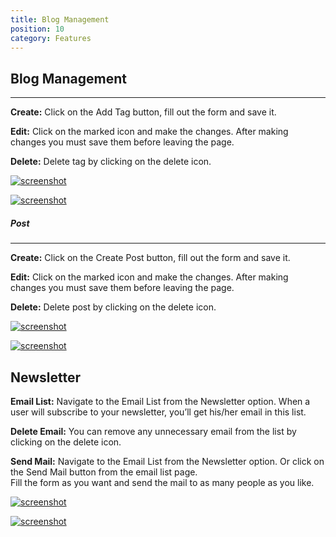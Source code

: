 ```yaml
---
title: Blog Management
position: 10
category: Features
---
```


## Blog Management

---

**Create:** Click on the Add Tag button, fill out the form and save it.

**Edit:** Click on the marked icon and make the changes. After making changes you must save them before leaving the page.

**Delete:** Delete tag by clicking on the delete icon.

[![screenshot](/docs/adlisting/screenshots/tag.png)](/docs/adlisting/screenshots/tag.png)[](/docs/adlisting/screenshots/tag.png)

[![screenshot](/docs/adlisting/screenshots/tag2.png)](/docs/adlisting/screenshots/tag2.png)[](/docs/adlisting/screenshots/tag2.png)

##### Post

---

**Create:** Click on the Create Post button, fill out the form and save it.

**Edit:** Click on the marked icon and make the changes. After making changes you must save them before leaving the page.

**Delete:** Delete post by clicking on the delete icon.

[![screenshot](/docs/adlisting/screenshots/post.png)](/docs/adlisting/screenshots/post.png)[](/docs/adlisting/screenshots/post.png)

[![screenshot](/docs/adlisting/screenshots/post2.png)](/docs/adlisting/screenshots/post2.png)[](/docs/adlisting/screenshots/post2.png)

## Newsletter

**Email List:** Navigate to the Email List from the Newsletter option. When a user will subscribe to your newsletter, you’ll get his/her email in this list.

**Delete Email:** You can remove any unnecessary email from the list by clicking on the delete icon.

**Send Mail:** Navigate to the Email List from the Newsletter option. Or click on the Send Mail button from the email list page.  
Fill the form as you want and send the mail to as many people as you like.

[![screenshot](/docs/adlisting/screenshots/emails.png)](/docs/adlisting/screenshots/emails.png)[](/docs/adlisting/screenshots/emails.png)

[![screenshot](/docs/adlisting/screenshots/emails2.png)](/docs/adlisting/screenshots/emails2.png)[](/docs/adlisting/screenshots/emails2.png)
